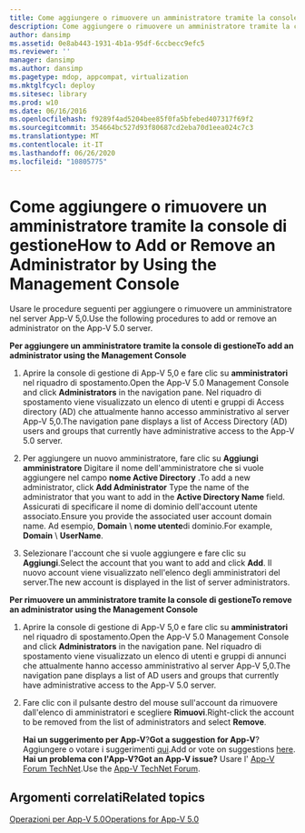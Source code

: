 ```yaml
---
title: Come aggiungere o rimuovere un amministratore tramite la console di gestione
description: Come aggiungere o rimuovere un amministratore tramite la console di gestione
author: dansimp
ms.assetid: 0e8ab443-1931-4b1a-95df-6ccbecc9efc5
ms.reviewer: ''
manager: dansimp
ms.author: dansimp
ms.pagetype: mdop, appcompat, virtualization
ms.mktglfcycl: deploy
ms.sitesec: library
ms.prod: w10
ms.date: 06/16/2016
ms.openlocfilehash: f9289f4ad5204bee85f0fa5bfebed407317f69f2
ms.sourcegitcommit: 354664bc527d93f80687cd2eba70d1eea024c7c3
ms.translationtype: MT
ms.contentlocale: it-IT
ms.lasthandoff: 06/26/2020
ms.locfileid: "10805775"
---
```

# <span data-ttu-id="78be3-103">Come aggiungere o rimuovere un amministratore tramite la console di gestione</span><span class="sxs-lookup"><span data-stu-id="78be3-103">How to Add or Remove an Administrator by Using the Management Console</span></span>


<span data-ttu-id="78be3-104">Usare le procedure seguenti per aggiungere o rimuovere un amministratore nel server App-V 5,0.</span><span class="sxs-lookup"><span data-stu-id="78be3-104">Use the following procedures to add or remove an administrator on the App-V 5.0 server.</span></span>

**<span data-ttu-id="78be3-105">Per aggiungere un amministratore tramite la console di gestione</span><span class="sxs-lookup"><span data-stu-id="78be3-105">To add an administrator using the Management Console</span></span>**

1.  <span data-ttu-id="78be3-106">Aprire la console di gestione di App-V 5,0 e fare clic su **amministratori** nel riquadro di spostamento.</span><span class="sxs-lookup"><span data-stu-id="78be3-106">Open the App-V 5.0 Management Console and click **Administrators** in the navigation pane.</span></span> <span data-ttu-id="78be3-107">Nel riquadro di spostamento viene visualizzato un elenco di utenti e gruppi di Access directory (AD) che attualmente hanno accesso amministrativo al server App-V 5,0.</span><span class="sxs-lookup"><span data-stu-id="78be3-107">The navigation pane displays a list of Access Directory (AD) users and groups that currently have administrative access to the App-V 5.0 server.</span></span>

2.  <span data-ttu-id="78be3-108">Per aggiungere un nuovo amministratore, fare clic su **Aggiungi amministratore** Digitare il nome dell'amministratore che si vuole aggiungere nel campo **nome Active Directory** .</span><span class="sxs-lookup"><span data-stu-id="78be3-108">To add a new administrator, click **Add Administrator** Type the name of the administrator that you want to add in the **Active Directory Name** field.</span></span> <span data-ttu-id="78be3-109">Assicurati di specificare il nome di dominio dell'account utente associato.</span><span class="sxs-lookup"><span data-stu-id="78be3-109">Ensure you provide the associated user account domain name.</span></span> <span data-ttu-id="78be3-110">Ad esempio, **Domain**  \\  **nome utente**di dominio.</span><span class="sxs-lookup"><span data-stu-id="78be3-110">For example, **Domain** \\ **UserName**.</span></span>

3.  <span data-ttu-id="78be3-111">Selezionare l'account che si vuole aggiungere e fare clic su **Aggiungi**.</span><span class="sxs-lookup"><span data-stu-id="78be3-111">Select the account that you want to add and click **Add**.</span></span> <span data-ttu-id="78be3-112">Il nuovo account viene visualizzato nell'elenco degli amministratori del server.</span><span class="sxs-lookup"><span data-stu-id="78be3-112">The new account is displayed in the list of server administrators.</span></span>

**<span data-ttu-id="78be3-113">Per rimuovere un amministratore tramite la console di gestione</span><span class="sxs-lookup"><span data-stu-id="78be3-113">To remove an administrator using the Management Console</span></span>**

1.  <span data-ttu-id="78be3-114">Aprire la console di gestione di App-V 5,0 e fare clic su **amministratori** nel riquadro di spostamento.</span><span class="sxs-lookup"><span data-stu-id="78be3-114">Open the App-V 5.0 Management Console and click **Administrators** in the navigation pane.</span></span> <span data-ttu-id="78be3-115">Nel riquadro di spostamento viene visualizzato un elenco di utenti e gruppi di annunci che attualmente hanno accesso amministrativo al server App-V 5,0.</span><span class="sxs-lookup"><span data-stu-id="78be3-115">The navigation pane displays a list of AD users and groups that currently have administrative access to the App-V 5.0 server.</span></span>

2.  <span data-ttu-id="78be3-116">Fare clic con il pulsante destro del mouse sull'account da rimuovere dall'elenco di amministratori e scegliere **Rimuovi**.</span><span class="sxs-lookup"><span data-stu-id="78be3-116">Right-click the account to be removed from the list of administrators and select **Remove**.</span></span>

    <span data-ttu-id="78be3-117">**Hai un suggerimento per App-V**?</span><span class="sxs-lookup"><span data-stu-id="78be3-117">**Got a suggestion for App-V**?</span></span> <span data-ttu-id="78be3-118">Aggiungere o votare i suggerimenti [qui](http://appv.uservoice.com/forums/280448-microsoft-application-virtualization).</span><span class="sxs-lookup"><span data-stu-id="78be3-118">Add or vote on suggestions [here](http://appv.uservoice.com/forums/280448-microsoft-application-virtualization).</span></span> **<span data-ttu-id="78be3-119">Hai un problema con l'App-V?</span><span class="sxs-lookup"><span data-stu-id="78be3-119">Got an App-V issue?</span></span>** <span data-ttu-id="78be3-120">Usare l' [App-V Forum TechNet](https://social.technet.microsoft.com/Forums/home?forum=mdopappv).</span><span class="sxs-lookup"><span data-stu-id="78be3-120">Use the [App-V TechNet Forum](https://social.technet.microsoft.com/Forums/home?forum=mdopappv).</span></span>

## <span data-ttu-id="78be3-121">Argomenti correlati</span><span class="sxs-lookup"><span data-stu-id="78be3-121">Related topics</span></span>


[<span data-ttu-id="78be3-122">Operazioni per App-V 5.0</span><span class="sxs-lookup"><span data-stu-id="78be3-122">Operations for App-V 5.0</span></span>](operations-for-app-v-50.md)

 

 





